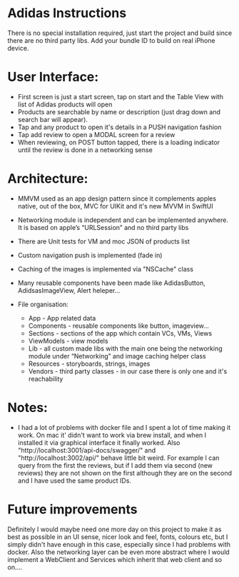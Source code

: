 # Adidas Instructions
There is no special installation required, just start the project and build since there are no third party libs. Add your bundle ID to build on real iPhone device. 

# User Interface:
- First screen is just a start screen, tap on start and the Table View with list of Adidas products will open
- Products are searchable by name or description (just drag down and search bar will appear). 
- Tap and any product to open it's details in a PUSH navigation fashion
- Tap add review to open a MODAL screen for a review
- When reviewing, on POST button tapped, there is a loading indicator until the review is done in a networking sense

# Architecture:
- MMVM used as an app design pattern since it complements apples native, out of the box, MVC for UIKit and it's new MVVM in SwiftUI
- Networking module is independent and can be implemented anywhere. It is based on apple’s “URLSession” and no third party libs
- There are Unit tests for VM and moc JSON of products list
- Custom navigation push is implemented (fade in)
- Caching of the images is implemented via "NSCache" class
- Many reusable components have been made like AdidasButton, AdidsasImageView, Alert heleper...

- File organisation:
	- App - App related data
	- Components - reusable components like button, imageview...
	- Sections - sections of the app which contain VCs, VMs, Views
	- ViewModels - view models 
	- Lib - all custom made libs with the main one being the networking module under “Networking” and image caching helper class
	- Resources - storyboards, strings, images
	- Vendors - third party classes - in our case there is only one and it's reachability 

# Notes:
- I had a lot of problems with docker file and I spent a lot of time making it work. On mac it' didn't want to work via brew install, and when I installed it via graphical interface it finally worked. Also "http://localhost:3001/api-docs/swagger/" and "http://localhost:3002/api/" behave little bit weird. For example I can query from the first the reviews, but if I add them via second (new reviews) they are not shown on the first although they are on the second and I have used the same product IDs. 

# Future improvements
Definitely I would maybe need one more day on this project to make it as best as possible in an UI sense, nicer look and feel, fonts, colours etc, but I simply didn't have enough in this case, especially since I had problems with docker. Also the networking layer can be even more abstract where I would implement a WebClient and Services which inherit that web client and so on....